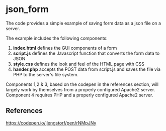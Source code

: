 # json_form
 The code provides a simple example of saving form data as a json file on a server.
 
 The example includes the following components:
 1. **index.html** defines the GUI components of a form
 2. **script.js** defines the Javascript function that converts the form data to JSON.
 3. **style.css** defines the look and feel of the HTML page with CSS
 4. **hander.php** accepts the POST data from script.js and saves the file via PHP to the server's file system.
 
 Components 1,2 & 3, based on the codepen in the references section, will largely work by themselves from a properly configured Apache2 server.
 Component 4 requires PHP and a properly configured Apache2 server.
 
 ## References
 https://codepen.io/jlengstorf/pen/rNMpJNy
